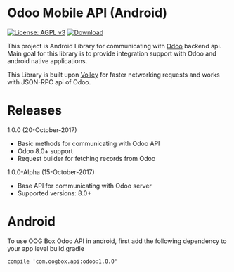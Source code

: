# Odoo Mobile API (Android)

[![License: AGPL v3](https://img.shields.io/badge/License-AGPL%20v3-blue.svg)](https://www.gnu.org/licenses/agpl-3.0)
[ ![Download](https://api.bintray.com/packages/odooongobox/api/odoo-api/images/download.svg?version=1.0.0) ](https://bintray.com/odooongobox/api/odoo-api/1.0.0/link)

This project is Android Library for communicating with [Odoo](https://www.odoo.com) backend api. Main goal for this library is to provide integration support with Odoo and android native applications. 

This Library is built upon [Volley](https://developer.android.com/training/volley/index.html) for faster networking requests and works with JSON-RPC api of Odoo.

Releases
========

1.0.0 (20-October-2017)

- Basic methods for communicating with Odoo API
- Odoo 8.0+ support
- Request builder for fetching records from Odoo


1.0.0-Alpha (15-October-2017)
- Base API for communicating with Odoo server
- Supported versions: 8.0+

Android
=======
To use OOG Box Odoo API in android, first add the following dependency to your app level build.gradle 

	compile 'com.oogbox.api:odoo:1.0.0'
